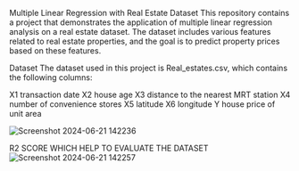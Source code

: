 Multiple Linear Regression with Real Estate Dataset
This repository contains a project that demonstrates the application of multiple linear regression analysis on a real estate dataset. The dataset includes various features related to real estate properties, and the goal is to predict property prices based on these features.

Dataset
The dataset used in this project is Real_estates.csv, which contains the following columns:

X1 transaction date
X2 house age
X3 distance to the nearest MRT station
X4 number of convenience stores
X5 latitude
X6 longitude
Y house price of unit area

![Screenshot 2024-06-21 142236](https://github.com/Pankajdakare/multilinear_regression/assets/155652384/4caa3f23-b1d6-4c79-a36a-3f5a44fe8652)

R2 SCORE WHICH HELP TO EVALUATE THE DATASET 
![Screenshot 2024-06-21 142257](https://github.com/Pankajdakare/multilinear_regression/assets/155652384/7dbf996c-9944-4a26-9c5b-4b183470a5ef)
